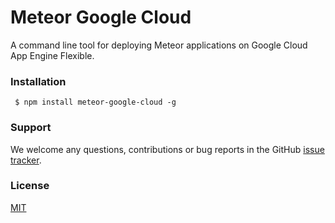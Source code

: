# Meteor Google Cloud

A command line tool for deploying Meteor applications on Google Cloud App Engine Flexible.

### Installation

``` $ npm install meteor-google-cloud -g```

### Support

We welcome any questions, contributions or bug reports in the GitHub [issue tracker](https://github.com/EducationLink/meteor-google-cloud/issues).

### License

[MIT](https://github.com/EducationLink/meteor-google-cloud/blob/master/LICENSE)
